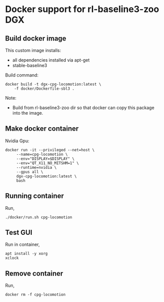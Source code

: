 # Docker support for rl-baseline3-zoo DGX

## Build docker image

This custom image installs:
 
- all dependencies installed via apt-get
- stable-baseline3

Build command:

	docker build -t dgx-cpg-locomotion:latest \
		-f docker/Dockerfile-sbl3 . 

Note: 

* Build from rl-baseline3-zoo dir so that docker can copy this package into the image.

## Make docker container 

Nvidia Gpu:

	docker run -it --privileged --net=host \
         --name=cpg-locomotion \
         --env="DISPLAY=$DISPLAY" \
         --env="QT_X11_NO_MITSHM=1" \
         --runtime=nvidia \
         --gpus all \
         dgx-cpg-locomotion:latest \
         bash

## Running container

Run,

    ./docker/run.sh cpg-locomotion

## Test GUI

Run in container,

    apt install -y xorg
    xclock

## Remove container

Run,

	docker rm -f cpg-locomotion

